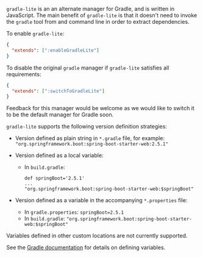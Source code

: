 `gradle-lite` is an an alternate manager for Gradle, and is written in JavaScript.
The main benefit of `gradle-lite` is that it doesn't need to invoke the `gradle` tool from and command line in order
to extract dependencies.

To enable `gradle-lite`:

```json
{
  "extends": [":enableGradleLite"]
}
```

To disable the original `gradle` manager if `gradle-lite` satisfies all requirements:

```json
{
  "extends": [":switchToGradleLite"]
}
```

Feedback for this manager would be welcome as we would like to switch it to be the default manager for Gradle soon.

`gradle-lite` supports the following version definition strategies:

* Version defined as plain string in `*.gradle` file,
  for example: `"org.springframework.boot:spring-boot-starter-web:2.5.1"`

* Version defined as a local variable:
  * In `build.gradle`:
    ```
    def springBoot='2.5.1'
    ...
    "org.springframework.boot:spring-boot-starter-web:$springBoot"
    ```

* Version defined as a variable in the accompanying `*.properties` file:
  * In `gradle.properties`: `springBoot=2.5.1`
  * In `build.gradle`: `"org.springframework.boot:spring-boot-starter-web:$springBoot"`

Variables defined in other custom locations are not currently supported.

See the
[Gradle documentation](https://docs.gradle.org/current/userguide/build_environment.html#sec:gradle_configuration_properties)
for details on defining variables.

